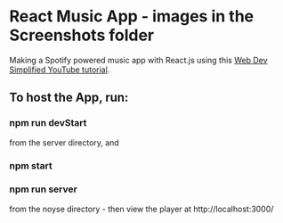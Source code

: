 # React Music App - images in the Screenshots folder
Making a Spotify powered music app with React.js using this [Web Dev Simplified YouTube tutorial](https://www.youtube.com/watch?v=Xcet6msf3eE&t=20s).


## To host the App, run:
### npm run devStart
from the server directory, and
### npm start
### npm run server
from the noyse directory - then view the player at http://localhost:3000/
